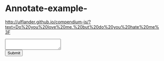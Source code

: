 # Annotate-example-



http://ulflander.github.io/compendium-js/?text=Do%20you%20love%20me.%20but%20do%20you%20hate%20me%3F



<!DOCTYPE html>
<html lang="en">
<head>
    <meta charset="UTF-8">
    <meta name="viewport" content="width=device-width, initial-scale=1.0">
    <meta http-equiv="X-UA-Compatible" content="ie=edge">
    <title>Document</title>
    <style>
        /* .div{
            padding: 50px 10px 30px 30px;
        } */
    </style>
</head>
<body>
    <textarea id="text" height="50px" min-width="100%"></textarea>
    <br/>
    <button onclick="execute()">Submit</button>
    <script>
        function  execute(){
            var x = document.getElementById("text").value;
            console.log(x);
            var a = x.split(".");
            var split_var, split_word;
            for(var i =0; i < a.length-1; i++)
            {
                console.log(a[i]);
                split_var = a[i];
                split_var = split_var.trim();
                var sen = document.createElement("div");
                split_word = split_var.split(" ");
                console.log(split_word);
                var sentence ="";
                for(var j = 0; j < split_word.length-1; j++)
                {
                    var div = document.createElement("div");
                    div.className = "div";
                    var raw = document.createElement("div");
                    raw.className = "raw";
                    var pos = document.createElement("div");
                    pos.className = "pos";
                    pos.innerText = "noun";
                    sentence += split_word[j] + " ";
                    raw.innerHTML = sentence + "<hr/>";
                    // pos.innerHTML = "NN";
                    raw.style.padding = "30px 10px 10px 30px";
                    raw.style.textDecoration = "underline";
                    pos.style.padding = "30px 10px 10px 30px";
                    div.appendChild(raw);
                    div.appendChild(pos);
                }
                // sen.innerHTML= "<hr/>";
                sen.appendChild(div);

                document.body.appendChild(sen);

            }
        }
    </script>
</body>
</html>
